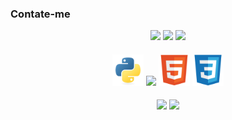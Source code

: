 ### Contate-me

<div align="center">
<a href="https://www.linkedin.com/in/vander-sorte-498463237/" target="_blank"><img src="https://img.shields.io/badge/LinkedIn-0077B5?style=for-the-badge&logo=linkedin&logoColor=white" target="_blank"></a>
<a href="mailto:vander.3601@hotmail.com" target="_blank"><img src="https://img.shields.io/badge/Microsoft_Outlook-0078D4?style=for-the-badge&logo=microsoft-outlook&logoColor=white" target="_blank"></a>
<a href="https://instagram.com/powerblack1997" target="_blank"><img src="https://img.shields.io/badge/-Instagram-%23E4405F?style=for-the-badge&logo=instagram&logoColor=white" target="_blank"></a>  
<div>

####
  
<div align="center">
<img height="50em" src="https://raw.githubusercontent.com/devicons/devicon/master/icons/python/python-original.svg"/>
<img height="50em" src="https://www.freepnglogos.com/uploads/javascript-png/js-logo-png-5.png"/>
<img height="50em" src="https://raw.githubusercontent.com/devicons/devicon/master/icons/html5/html5-original.svg"/>
<img height="50em" src="https://raw.githubusercontent.com/devicons/devicon/master/icons/css3/css3-original.svg"/>
<div>

####

<div align="center">
<img  height="175em" src="https://github-readme-stats.vercel.app/api?username=vandersorte&show_icons=true&theme=transparent"/>
<img  height="175em" src="https://github-readme-stats.vercel.app/api/top-langs/?username=vandersorte&layout=compact&langs_count=16&theme=transparent"/>
</div>

